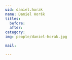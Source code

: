```yaml
---
uid: daniel.horak
name: Daniel Horák
titles:
  before: 
  after:
category:
img: people/daniel-horak.jpg 

mail:

---
```


